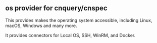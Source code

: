 ## os provider for cnquery/cnspec

This provides makes the operating system accessible, including Linux, macOS, Windows and many more.

It provides connectors for Local OS, SSH, WinRM, and Docker.
